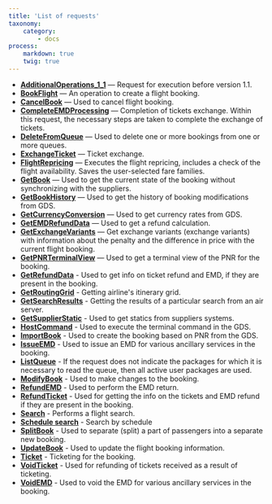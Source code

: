 ```yaml
---
title: 'List of requests'
taxonomy:
    category:
        - docs
process:
    markdown: true
    twig: true
---
```


-   **[AdditionalOperations_1_1](/avia/request/additionaloperations)** — Request for execution before version 1.1.
-   **[BookFlight](/avia/request/bookflight)** — An operation to create a flight booking.
-   **[CancelBook](/avia/request/cancelbook)** — Used to cancel flight booking.
-   **[CompleteEMDProcessing](/avia/request/completeexchange)** — Completion of tickets exchange. Within this request, the necessary steps are taken to complete the exchange of tickets.
-   **[DeleteFromQueue](/avia/request/deletefromqueue)** — Used to delete one or more bookings from one or more queues.
-   **[ExchangeTicket](/avia/request/exchangeticket)** — Ticket exchange.
-   **[FlightRepricing](/avia/request/flightrepricing)** — Executes the flight repricing, includes a check of the flight availability. Saves the user-selected fare families.
-   **[GetBook](/avia/request/request/getbook)** — Used to get the current state of the booking without synchronizing with the suppliers.
-   **[GetBookHistory](/avia/request/getbookhistory)** — Used to get the history of booking modifications from GDS.
-   **[GetCurrencyConversion](/avia/request/getcurrencyconversion)** — Used to get currency rates from GDS.
-   **[GetEMDRefundData](/avia/request/getemdrefunddata)** — Used to get a refund calculation.
-   **[GetExchangeVariants](/avia/request/getexchangevariants)** — Get exchange variants (exchange variants) with information about the penalty and the difference in price with the current flight booking.
-   **[GetPNRTerminalView](/avia/request/getpnrterminalview)** — Used to get a terminal view of the PNR for the booking.
-   **[GetRefundData](/avia/request/getrefunddata)** - Used to get info on ticket refund and EMD, if they are present in the booking.
-   **[GetRoutingGrid](/avia/request/getroutinggrid)** - Getting airline's itinerary grid.
-   **[GetSearchResults](/avia/request/getsearchresults)** - Getting the results of a particular search from an air server.
-   **[GetSupplierStatic](/avia/request/getsupplierstatic)** - Used to get statics from suppliers systems.
-   **[HostCommand](/avia/request/hostcommand)** - Used to execute the terminal command in the GDS.
-   **[ImportBook](/avia/request/importbook)** - Used to create the booking based on PNR from the GDS.
-   **[IssueEMD](/avia/request/issueemd)** - Used to issue an EMD for various ancillary services in the booking.
-   **[ListQueue](/avia/request/listqueue)** - If the request does not indicate the packages for which it is necessary to read the queue, then all active user packages are used.
-   **[ModifyBook](/avia/request/modifybook)** - Used to make changes to the booking.
-   **[RefundEMD](/avia/request/refundemd)** - Used to perform the EMD return.
-   **[RefundTicket](/avia/request/refundticket)** - Used for getting the info on the tickets and EMD refund if they are present in the booking.
-   **[Search](/avia/request/search)** - Performs a flight search.
-   **[Schedule search](/avia/request/schedulesearch)** - Search by schedule
-   **[SplitBook](/avia/request/splitbook)** - Used to separate (split) a part of passengers into a separate new booking.
-   **[UpdateBook](/avia/request/updatebook)** - Used to update the flight booking information.
-   **[Ticket](/avia/request/ticket)** - Ticketing for the booking.
-   **[VoidTicket](/avia/request/voidticket)** - Used for refunding of tickets received as a result of ticketing. 
-   **[VoidEMD](/avia/request/voidemd)** - Used to void the EMD for various ancillary services in the booking.